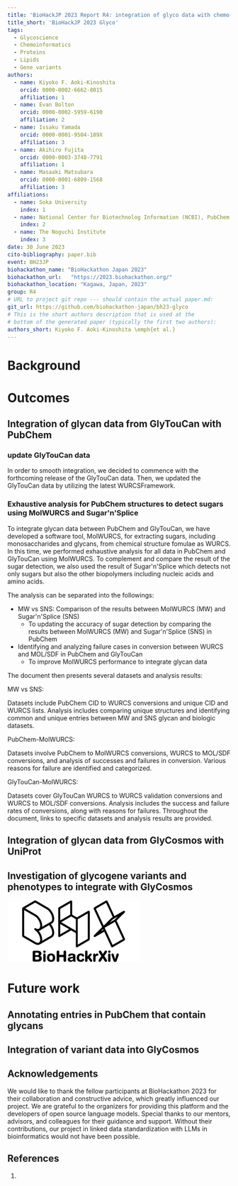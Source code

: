 ```yaml
---
title: 'BioHackJP 2023 Report R4: integration of glyco data with chemo-, geno-, lipid-omics and pathway data'
title_short: 'BioHackJP 2023 Glyco'
tags:
  - Glycoscience
  - Chemoinformatics
  - Proteins
  - Lipids
  - Gene variants
authors:
  - name: Kiyoko F. Aoki-Kinoshita
    orcid: 0000-0002-6662-8015
    affiliation: 1
  - name: Evan Bolton
    orcid: 0000-0002-5959-6190
    affiliation: 2
  - name: Issaku Yamada
    orcid: 0000-0001-9504-189X
    affiliation: 3
  - name: Akihiro Fujita
    orcid: 0000-0003-3748-7791
    affiliation: 1
  - name: Masaaki Matsubara
    orcid: 0000-0001-6809-1568
    affiliation: 3
affiliations:
  - name: Soka University
    index: 1
  - name: National Center for Biotechnolog Information (NCBI), PubChem
    index: 2
  - name: The Noguchi Institute
    index: 3
date: 30 June 2023
cito-bibliography: paper.bib
event: BH23JP
biohackathon_name: "BioHackathon Japan 2023"
biohackathon_url:   "https://2023.biohackathon.org/"
biohackathon_location: "Kagawa, Japan, 2023"
group: R4
# URL to project git repo --- should contain the actual paper.md:
git_url: https://github.com/biohackathon-japan/bh23-glyco
# This is the short authors description that is used at the
# bottom of the generated paper (typically the first two authors):
authors_short: Kiyoko F. Aoki-Kinoshita \emph{et al.}
---
```


# Background

# Outcomes

## Integration of glycan data from GlyTouCan with PubChem

### update GlyTouCan data

In order to smooth integration, we decided to commence with the forthcoming release of the GlyTouCan data. Then, we updated the GlyTouCan data by utilizing the latest WURCSFramework.

### Exhaustive analysis for PubChem structures to detect sugars using MolWURCS and Sugar'n'Splice
To integrate glycan data between PubChem and GlyTouCan, we have developed a software tool, MolWURCS, for extracting sugars, including monosaccharides and glycans, from chemical structure fomulae as WURCS. In this time, we performed exhaustive analysis for all data in PubChem and GlyTouCan using MolWURCS. To complement and compare the result of the sugar detection, we also used the result of Sugar'n'Splice which detects not only sugars but also the other biopolymers including nucleic acids and amino acids.

The analysis can be separated into the followings:
- MW vs SNS: Comparison of the results between MolWURCS (MW) and Sugar'n'Splice (SNS)
  - To updating the accuracy of sugar detection by comparing the results between MolWURCS (MW) and Sugar'n'Splice (SNS) in PubChem
- Identifying and analyzing failure cases in conversion between WURCS and MOL/SDF in PubChem and GlyTouCan
  - To improve MolWURCS performance to integrate glycan data

The document then presents several datasets and analysis results:

MW vs SNS:

Datasets include PubChem CID to WURCS conversions and unique CID and WURCS lists.
Analysis includes comparing unique structures and identifying common and unique entries between MW and SNS glycan and biologic datasets.

PubChem-MolWURCS:

Datasets involve PubChem to MolWURCS conversions, WURCS to MOL/SDF conversions, and analysis of successes and failures in conversion.
Various reasons for failure are identified and categorized.

GlyTouCan-MolWURCS:

Datasets cover GlyTouCan WURCS to WURCS validation conversions and WURCS to MOL/SDF conversions.
Analysis includes the success and failure rates of conversions, along with reasons for failures.
Throughout the document, links to specific datasets and analysis results are provided.

## Integration of glycan data from GlyCosmos with UniProt

## Investigation of glycogene variants and phenotypes to integrate with GlyCosmos


![Caption for BioHackrXiv logo figure](./biohackrxiv.png)

# Future work

## Annotating entries in PubChem that contain glycans

## Integration of variant data into GlyCosmos


## Acknowledgements

We would like to thank the fellow participants at BioHackathon 2023 for their collaboration and constructive advice, which greatly influenced our project. We are grateful to the organizers for providing this platform and the developers of open source language models. Special thanks to our mentors, advisors, and colleagues for their guidance and support. Without their contributions, our project in linked data standardization with LLMs in bioinformatics would not have been possible.

## References

1.
